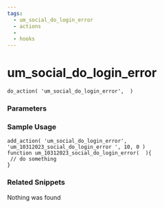 ```yaml
---
tags: 
  - um_social_do_login_error
  - actions
  - 
  - hooks
---
```

# um\_social\_do\_login\_error

``` php:no-line-numbers
do_action( 'um_social_do_login_error',  )
```
<div class='hook-sep'></div>

### Parameters

<div class='hook-sep'></div>



### Sample Usage

``` php:no-line-numbers
add_action( 'um_social_do_login_error', 'um_10312023_social_do_login_error ', 10, 0 )
function um_10312023_social_do_login_error(  ){
 // do something
}
```
<div class='hook-sep'></div>



### Related Snippets

Nothing was found

